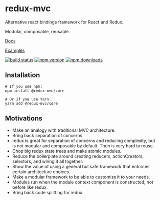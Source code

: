 
# redux-mvc
  
  Alternative react bindings framework for React and Redux.
  
  Modular, composable, reusable. 
  
  [Docs](https://redux-mvc.github.io/docs)

  [Examples](https://redux-mvc.github.io/docs/examples)
  
[![build status](https://circleci.com/gh/redux-mvc/core/tree/master.svg?style=shield)](https://app.circleci.com/pipelines/github/redux-mvc/core?branch=master)
[![npm version](https://img.shields.io/npm/v/@redux-mvc/core.svg?style=flat-square)](https://www.npmjs.com/package/@redux-mvc/core)
[![npm downloads](https://img.shields.io/npm/dm/@redux-mvc/core.svg?style=flat-square)](https://www.npmjs.com/package/@redux-mvc/core)
  
## Installation

    # If you use npm:
    npm install @redux-mvc/core

    # Or if you use Yarn:
    yarn add @redux-mvc/core
  
## Motivations

   - Make an analogy with traditional MVC architecture.
   - Bring back separation of concerns.
   - redux is great for separation of concerns and reducing complexity, but is not modular and composable by default. Then is very hard to reuse.
   - Chop big redux state trees and make atomic modules.
   - Reduce the boilerplate around creating reducers, actionCreators, selectors, and wiring it all together.
   - Show the value of using a general but safe framework that enforces certain architecture choices.
   - Make a modular framework to be able to customize it to your needs.
   - Modules run when the module context component is constructed, not before like redux. 
   - Bring back code splitting for redux.

